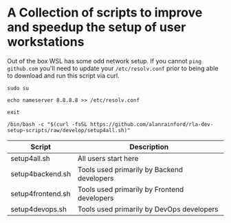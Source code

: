 # A Collection of scripts to improve and speedup the setup of user workstations

Out of the box WSL has some odd network setup. If you cannot `ping github.com` you'll need to update your `/etc/resolv.conf` prior to being able to download and run this script via curl.

`sudo su`

`echo nameserver 8.8.8.8 >> /etc/resolv.conf`

`exit`

`/bin/bash -c "$(curl -fsSL https://github.com/alanrainford/rla-dev-setup-scripts/raw/develop/setup4all.sh)"`

| Script      | Description |
| ----------- | ----------- |
| setup4all.sh | All users start here |
| setup4backend.sh | Tools used primarily by Backend developers |
| setup4frontend.sh | Tools used primarily by Frontend developers |
| setup4devops.sh | Tools used primarily by DevOps developers |
